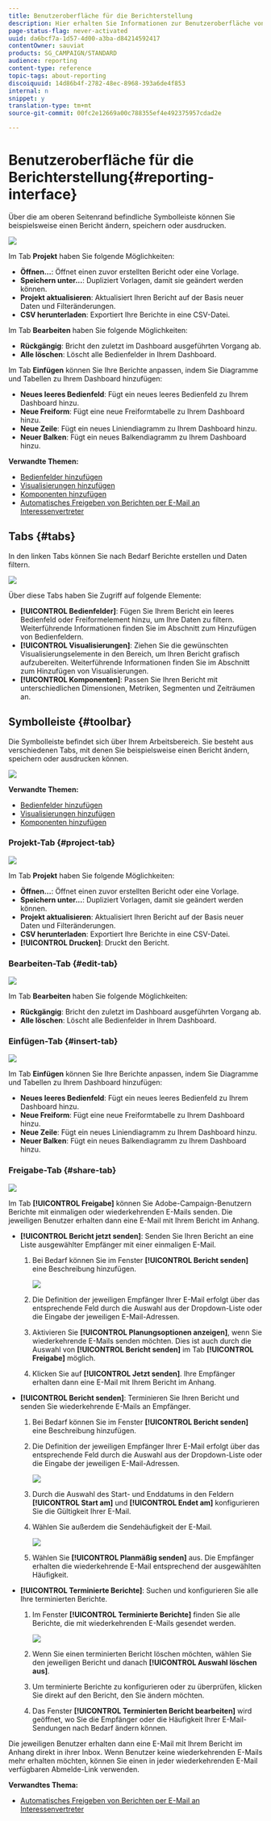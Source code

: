 ```yaml
---
title: Benutzeroberfläche für die Berichterstellung
description: Hier erhalten Sie Informationen zur Benutzeroberfläche von dynamischen Berichten und zur Navigation durch die verschiedenen Tabs und Menüs.
page-status-flag: never-activated
uuid: da6bcf7a-1d57-4d00-a3ba-d84214592417
contentOwner: sauviat
products: SG_CAMPAIGN/STANDARD
audience: reporting
content-type: reference
topic-tags: about-reporting
discoiquuid: 14d86b4f-2782-48ec-8968-393a6de4f853
internal: n
snippet: y
translation-type: tm+mt
source-git-commit: 00fc2e12669a00c788355ef4e492375957cdad2e

---
```



# Benutzeroberfläche für die Berichterstellung{#reporting-interface}

Über die am oberen Seitenrand befindliche Symbolleiste können Sie beispielsweise einen Bericht ändern, speichern oder ausdrucken.

![](assets/dynamic_report_toolbar.png)

Im Tab **Projekt** haben Sie folgende Möglichkeiten:

* **Öffnen...**: Öffnet einen zuvor erstellten Bericht oder eine Vorlage.
* **Speichern unter...**: Dupliziert Vorlagen, damit sie geändert werden können.
* **Projekt aktualisieren**: Aktualisiert Ihren Bericht auf der Basis neuer Daten und Filteränderungen.
* **CSV herunterladen**: Exportiert Ihre Berichte in eine CSV-Datei.

Im Tab **Bearbeiten** haben Sie folgende Möglichkeiten:

* **Rückgängig**: Bricht den zuletzt im Dashboard ausgeführten Vorgang ab.
* **Alle löschen**: Löscht alle Bedienfelder in Ihrem Dashboard.

Im Tab **Einfügen** können Sie Ihre Berichte anpassen, indem Sie Diagramme und Tabellen zu Ihrem Dashboard hinzufügen:

* **Neues leeres Bedienfeld**: Fügt ein neues leeres Bedienfeld zu Ihrem Dashboard hinzu.
* **Neue Freiform**: Fügt eine neue Freiformtabelle zu Ihrem Dashboard hinzu.
* **Neue Zeile**: Fügt ein neues Liniendiagramm zu Ihrem Dashboard hinzu.
* **Neuer Balken**: Fügt ein neues Balkendiagramm zu Ihrem Dashboard hinzu.

**Verwandte Themen:**

* [Bedienfelder hinzufügen](../../reporting/using/adding-panels.md)
* [Visualisierungen hinzufügen](../../reporting/using/adding-visualizations.md)
* [Komponenten hinzufügen](../../reporting/using/adding-components.md)
* [Automatisches Freigeben von Berichten per E-Mail an Interessenvertreter](https://helpx.adobe.com/campaign/kb/simplify-campaign-management.html#Reportandshareinsightswithallstakeholders)

## Tabs     {#tabs}

In den linken Tabs können Sie nach Bedarf Berichte erstellen und Daten filtern.

![](assets/dynamic_report_interface.png)

Über diese Tabs haben Sie Zugriff auf folgende Elemente:

* **[!UICONTROL Bedienfelder]**: Fügen Sie Ihrem Bericht ein leeres Bedienfeld oder Freiformelement hinzu, um Ihre Daten zu filtern. Weiterführende Informationen finden Sie im Abschnitt zum Hinzufügen von Bedienfeldern.
* **[!UICONTROL Visualisierungen]**: Ziehen Sie die gewünschten Visualisierungselemente in den Bereich, um Ihren Bericht grafisch aufzubereiten. Weiterführende Informationen finden Sie im Abschnitt zum Hinzufügen von Visualisierungen.
* **[!UICONTROL Komponenten]**: Passen Sie Ihren Bericht mit unterschiedlichen Dimensionen, Metriken, Segmenten und Zeiträumen an.

## Symbolleiste {#toolbar}

Die Symbolleiste befindet sich über Ihrem Arbeitsbereich. Sie besteht aus verschiedenen Tabs, mit denen Sie beispielsweise einen Bericht ändern, speichern oder ausdrucken können.

![](assets/dynamic_report_toolbar.png)

**Verwandte Themen:**

* [Bedienfelder hinzufügen](../../reporting/using/adding-panels.md)
* [Visualisierungen hinzufügen](../../reporting/using/adding-visualizations.md)
* [Komponenten hinzufügen](../../reporting/using/adding-components.md)

### Projekt-Tab     {#project-tab}

![](assets/tab_project.png)

Im Tab **Projekt** haben Sie folgende Möglichkeiten:

* **Öffnen...**: Öffnet einen zuvor erstellten Bericht oder eine Vorlage.
* **Speichern unter...**: Dupliziert Vorlagen, damit sie geändert werden können.
* **Projekt aktualisieren**: Aktualisiert Ihren Bericht auf der Basis neuer Daten und Filteränderungen.
* **CSV herunterladen**: Exportiert Ihre Berichte in eine CSV-Datei.
* **[!UICONTROL Drucken]**: Druckt den Bericht.

### Bearbeiten-Tab {#edit-tab}

![](assets/tab_edit.png)

Im Tab **Bearbeiten** haben Sie folgende Möglichkeiten:

* **Rückgängig**: Bricht den zuletzt im Dashboard ausgeführten Vorgang ab.
* **Alle löschen**: Löscht alle Bedienfelder in Ihrem Dashboard.

### Einfügen-Tab     {#insert-tab}

![](assets/tab_insert.png)

Im Tab **Einfügen** können Sie Ihre Berichte anpassen, indem Sie Diagramme und Tabellen zu Ihrem Dashboard hinzufügen:

* **Neues leeres Bedienfeld**: Fügt ein neues leeres Bedienfeld zu Ihrem Dashboard hinzu.
* **Neue Freiform**: Fügt eine neue Freiformtabelle zu Ihrem Dashboard hinzu.
* **Neue Zeile**: Fügt ein neues Liniendiagramm zu Ihrem Dashboard hinzu.
* **Neuer Balken**: Fügt ein neues Balkendiagramm zu Ihrem Dashboard hinzu.

### Freigabe-Tab     {#share-tab}

![](assets/tab_share_1.png)

Im Tab **[!UICONTROL Freigabe]** können Sie Adobe-Campaign-Benutzern Berichte mit einmaligen oder wiederkehrenden E-Mails senden. Die jeweiligen Benutzer erhalten dann eine E-Mail mit Ihrem Bericht im Anhang.

* **[!UICONTROL Bericht jetzt senden]**: Senden Sie Ihren Bericht an eine Liste ausgewählter Empfänger mit einer einmaligen E-Mail.

   1. Bei Bedarf können Sie im Fenster **[!UICONTROL Bericht senden]** eine Beschreibung hinzufügen.

      ![](assets/tab_share_4.png)

   1. Die Definition der jeweiligen Empfänger Ihrer E-Mail erfolgt über das entsprechende Feld durch die Auswahl aus der Dropdown-Liste oder die Eingabe der jeweiligen E-Mail-Adressen.
   1. Aktivieren Sie **[!UICONTROL Planungsoptionen anzeigen]**, wenn Sie wiederkehrende E-Mails senden möchten. Dies ist auch durch die Auswahl von **[!UICONTROL Bericht senden]** im Tab **[!UICONTROL Freigabe]** möglich.
   1. Klicken Sie auf **[!UICONTROL Jetzt senden]**. Ihre Empfänger erhalten dann eine E-Mail mit Ihrem Bericht im Anhang.

* **[!UICONTROL Bericht senden]**: Terminieren Sie Ihren Bericht und senden Sie wiederkehrende E-Mails an Empfänger.

   1. Bei Bedarf können Sie im Fenster **[!UICONTROL Bericht senden]** eine Beschreibung hinzufügen.
   1. Die Definition der jeweiligen Empfänger Ihrer E-Mail erfolgt über das entsprechende Feld durch die Auswahl aus der Dropdown-Liste oder die Eingabe der jeweiligen E-Mail-Adressen.

      ![](assets/tab_share_5.png)

   1. Durch die Auswahl des Start- und Enddatums in den Feldern **[!UICONTROL Start am]** und **[!UICONTROL Endet am]** konfigurieren Sie die Gültigkeit Ihrer E-Mail.
   1. Wählen Sie außerdem die Sendehäufigkeit der E-Mail.

      ![](assets/tab_share_2.png)

   1. Wählen Sie **[!UICONTROL Planmäßig senden]** aus. Die Empfänger erhalten die wiederkehrende E-Mail entsprechend der ausgewählten Häufigkeit.

* **[!UICONTROL Terminierte Berichte]**: Suchen und konfigurieren Sie alle Ihre terminierten Berichte.

   1. Im Fenster **[!UICONTROL Terminierte Berichte]** finden Sie alle Berichte, die mit wiederkehrenden E-Mails gesendet werden.

      ![](assets/tab_share_3.png)

   1. Wenn Sie einen terminierten Bericht löschen möchten, wählen Sie den jeweiligen Bericht und danach **[!UICONTROL Auswahl löschen aus]**.
   1. Um terminierte Berichte zu konfigurieren oder zu überprüfen, klicken Sie direkt auf den Bericht, den Sie ändern möchten.
   1. Das Fenster **[!UICONTROL Terminierten Bericht bearbeiten]** wird geöffnet, wo Sie die Empfänger oder die Häufigkeit Ihrer E-Mail-Sendungen nach Bedarf ändern können.

Die jeweiligen Benutzer erhalten dann eine E-Mail mit Ihrem Bericht im Anhang direkt in ihrer Inbox. Wenn Benutzer keine wiederkehrenden E-Mails mehr erhalten möchten, können Sie einen in jeder wiederkehrenden E-Mail verfügbaren Abmelde-Link verwenden.

**Verwandtes Thema:**

* [Automatisches Freigeben von Berichten per E-Mail an Interessenvertreter](https://helpx.adobe.com/campaign/kb/simplify-campaign-management.html#Reportandshareinsightswithallstakeholders)
